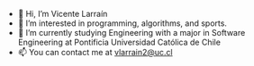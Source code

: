 - 👋 Hi, I’m Vicente Larraín
- 👀 I’m interested in programming, algorithms, and sports.
- 🌱 I’m currently studying Engineering with a major in Software Engineering at Pontificia Universidad Católica de Chile
- 📫 You can contact me at vlarrain2@uc.cl

<!---
vlarrain2/vlarrain2 is a ✨ special ✨ repository because its `README.md` (this file) appears on your GitHub profile.
You can click the Preview link to take a look at your changes.
--->

